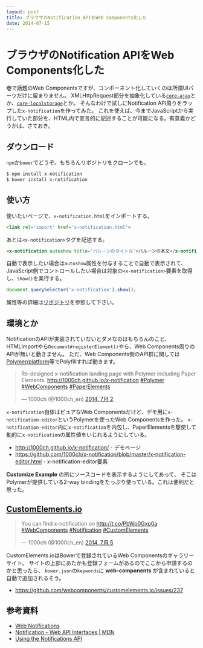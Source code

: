 ```yaml
---
layout: post
title: ブラウザのNotification APIをWeb Components化した
date: 2014-07-15
---
```


# ブラウザのNotification APIをWeb Components化した

巷で話題のWeb Componentsですが、コンポーネント化していくのは所謂UIパーツだけに留まりません。
XMLHttpRequest部分を抽象化している[`core-ajax`](https://github.com/Polymer/core-ajax)とか、[`core-localstorage`](https://github.com/Polymer/core-localstorage)とか。
そんなわけで試しにNotification API周りをラップした`x-notification`を作ってみた。
これを使えば、今までJavaScriptから実行していた部分を、HTML内で宣言的に記述することが可能になる。有意義かどうかは、さておき。

## ダウンロード

`npm`か`bower`でどうぞ。もちろんリポジトリをクローンでも。

```bash
$ npm install x-notification
$ bower install x-notification
```

## 使い方

使いたいページで、`x-notification.html`をインポートする。

```html
<link rel='import' href='x-notification.html'>
```

あとは`<x-notification>`タグを記述する。

```html
<x-notification autoshow title='バルーンのタイトル'>バルーンの本文</x-notification>
```

自動で表示したい場合は`autoshow`属性を付与することで自動で表示されて、
JavaScript側でコントロールしたい場合は対象の`<x-notification>`要素を取得し、`show()`を実行する。

```js
document.querySelector('x-notification').show();
```

属性等の詳細は[リポジトリ](https://github.com/1000ch/x-notification)を参照して下さい。

## 環境とか

NotificationのAPIが実装されていないとダメなのはもちろんのこと、
HTMLImportやら`Document#registerElement()`やら、Web Components周りのAPIが無いと動きません。
ただ、Web Components側のAPI群に関しては[Polymer/platform](https://github.com/Polymer/platform)等でPolyfillすれば動きます。

<blockquote class="twitter-tweet" lang="ja"><p>Re-designed x-notification landing page with Polymer including Paper Elements. <a href="http://1000ch.github.io/x-notification">http://1000ch.github.io/x-notification</a> <a href="https://twitter.com/hashtag/Polymer?src=hash">#Polymer</a> <a href="https://twitter.com/hashtag/WebComponents?src=hash">#WebComponents</a> <a href="https://twitter.com/hashtag/PaperElements?src=hash">#PaperElements</a></p>&mdash; 1000ch (@1000ch_en) <a href="https://twitter.com/1000ch_en/statuses/484296238892720128">2014, 7月 2</a></blockquote>

`x-notification`自体はピュアなWeb Componentsだけど、デモ用に`x-notification-editor`というPolymerを使ったWeb Componentsを作った。
`x-notification-editor`内に`x-notification`を内包し、PaperElementsを駆使して動的に`x-notification`の属性値をいじれるようにしている。

- http://1000ch.github.io/x-notification/ - デモページ
- https://github.com/1000ch/x-notification/blob/master/x-notification-editor.html - x-notification-editor要素

**Customize Example** の所にソースコードを表示するようにしてあって、
そこはPolymerが提供している2-way bindingをたっぷり使っている。これは便利だと思った。

## [CustomElements.io](http://customelements.io/)

<blockquote class="twitter-tweet" lang="ja"><p>You can find x-notification on <a href="http://t.co/PbWp0Gxp0a">http://t.co/PbWp0Gxp0a</a> <a href="https://twitter.com/hashtag/WebComponents?src=hash">#WebComponents</a> <a href="https://twitter.com/hashtag/Notification?src=hash">#Notification</a> <a href="https://twitter.com/hashtag/CustomElements?src=hash">#CustomElements</a></p>&mdash; 1000ch (@1000ch_en) <a href="https://twitter.com/1000ch_en/statuses/485281852144381954">2014, 7月 5</a></blockquote>

CustomElements.ioはBowerで登録されているWeb Componentsのギャラリーサイト。
サイトの上部にあたかも登録フォームがあるのでここから申請するのかと思ったら、
`bower.json`の`keywords`に **web-components** が含まれていると自動で追加されるそう。

- https://github.com/webcomponents/customelements.io/issues/237

## 参考資料

- [Web Notifications](http://www.w3.org/TR/notifications/)
- [Notification - Web API Interfaces | MDN](https://developer.mozilla.org/ja/docs/Web/API/notification)
- [Using the Notifications API](http://www.html5rocks.com/en/tutorials/notifications/quick/)
